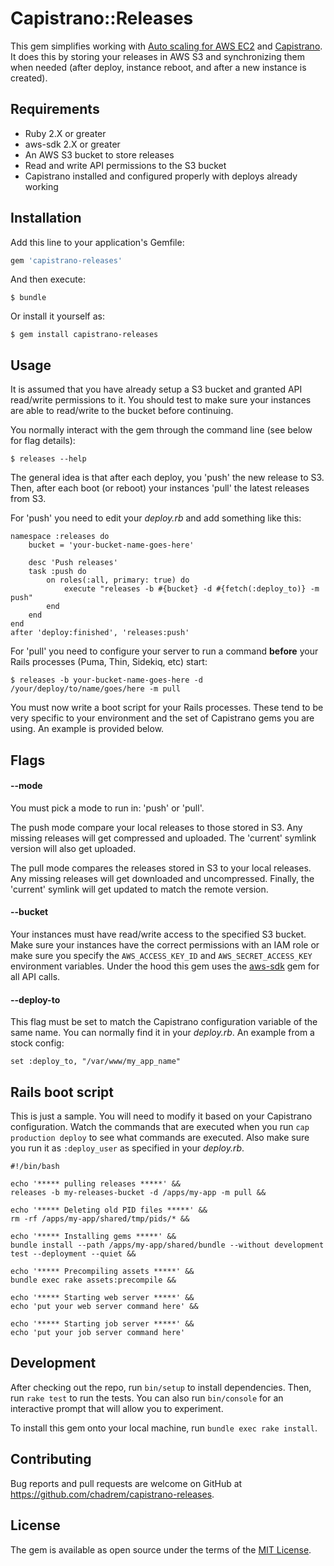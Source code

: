 # Capistrano::Releases

This gem simplifies working with [Auto scaling for AWS EC2](https://aws.amazon.com/autoscaling/) and [Capistrano](http://capistranorb.com). It does this by storing your releases in AWS S3 and synchronizing them when needed (after deploy, instance reboot, and after a new instance is created).

## Requirements

* Ruby 2.X or greater
* aws-sdk 2.X or greater
* An AWS S3 bucket to store releases
* Read and write API permissions to the S3 bucket
* Capistrano installed and configured properly with deploys already working

## Installation

Add this line to your application's Gemfile:

```ruby
gem 'capistrano-releases'
```

And then execute:

    $ bundle

Or install it yourself as:

    $ gem install capistrano-releases

## Usage

It is assumed that you have already setup a S3 bucket and granted API read/write permissions to it.
You should test to make sure your instances are able to read/write to the bucket before continuing.

You normally interact with the gem through the command line (see below for flag details):

    $ releases --help

The general idea is that after each deploy, you 'push' the new release to S3.
Then, after each boot (or reboot) your instances 'pull' the latest releases from S3.

For 'push' you need to edit your *deploy.rb* and add something like this:

    namespace :releases do
        bucket = 'your-bucket-name-goes-here'
        
        desc 'Push releases'
        task :push do
            on roles(:all, primary: true) do
                execute "releases -b #{bucket} -d #{fetch(:deploy_to)} -m push"
            end
        end
    end
    after 'deploy:finished', 'releases:push'

For 'pull' you need to configure your server to run a command **before** your Rails processes (Puma, Thin, Sidekiq, etc) start:

    $ releases -b your-bucket-name-goes-here -d /your/deploy/to/name/goes/here -m pull
    
You must now write a boot script for your Rails processes.
These tend to be very specific to your environment and the set of Capistrano gems you are using.
An example is provided below.

## Flags

#### --mode

You must pick a mode to run in: 'push' or 'pull'.

The push mode compare your local releases to those stored in S3.
Any missing releases will get compressed and uploaded.
The 'current' symlink version will also get uploaded.

The pull mode compares the releases stored in S3 to your local releases.
Any missing releases will get downloaded and uncompressed.
Finally, the 'current' symlink will get updated to match the remote version.

#### --bucket

Your instances must have read/write access to the specified S3 bucket.
Make sure your instances have the correct permissions with an IAM role
or make sure you specify the ````AWS_ACCESS_KEY_ID```` and ````AWS_SECRET_ACCESS_KEY```` environment variables.
Under the hood this gem uses the [aws-sdk](https://github.com/aws/aws-sdk-ruby) gem for all API calls.

#### --deploy-to

This flag must be set to match the Capistrano configuration variable of the same name.
You can normally find it in your *deploy.rb*. An example from a stock config:

    set :deploy_to, "/var/www/my_app_name"

## Rails boot script

This is just a sample.
You will need to modify it based on your Capistrano configuration.
Watch the commands that are executed when you run ````cap production deploy```` to see what commands are executed.
Also make sure you run it as ````:deploy_user```` as specified in your *deploy.rb*.

    #!/bin/bash

    echo '***** pulling releases *****' &&
    releases -b my-releases-bucket -d /apps/my-app -m pull &&
    
    echo '***** Deleting old PID files *****' &&
    rm -rf /apps/my-app/shared/tmp/pids/* &&
    
    echo '***** Installing gems *****' &&
    bundle install --path /apps/my-app/shared/bundle --without development test --deployment --quiet &&

    echo '***** Precompiling assets *****' &&
    bundle exec rake assets:precompile &&
    
    echo '***** Starting web server *****' &&
    echo 'put your web server command here' &&
    
    echo '***** Starting job server *****' &&
    echo 'put your job server command here'

## Development

After checking out the repo, run `bin/setup` to install dependencies.
Then, run `rake test` to run the tests.
You can also run `bin/console` for an interactive prompt that will allow you to experiment.

To install this gem onto your local machine, run `bundle exec rake install`.

## Contributing

Bug reports and pull requests are welcome on GitHub at https://github.com/chadrem/capistrano-releases.

## License

The gem is available as open source under the terms of the [MIT License](http://opensource.org/licenses/MIT).
